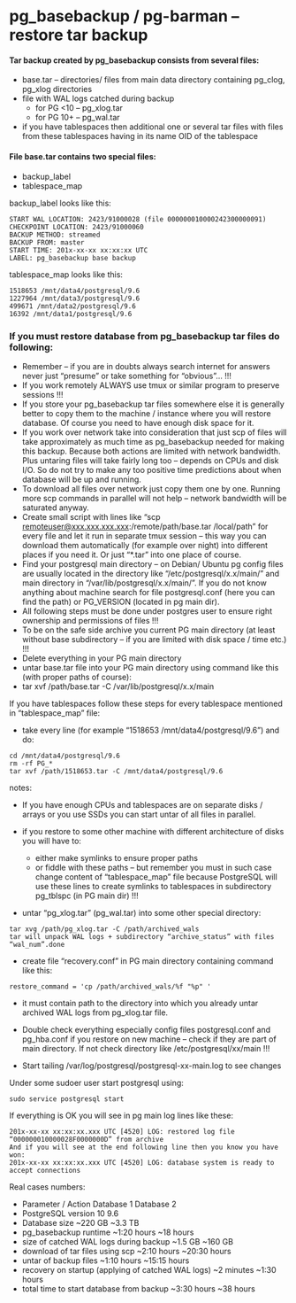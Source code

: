 # pg_basebackup / pg-barman – restore tar backup

#### Tar backup created by pg_basebackup consists from several files:

* base.tar – directories/ files from main data directory containing pg_clog, pg_xlog directories
* file with WAL logs catched during backup
  * for PG <10 – pg_xlog.tar
  * for PG 10+ – pg_wal.tar
* if you have tablespaces then additional one or several tar files with files from these tablespaces having in its name OID of the tablespace

#### File base.tar contains two special files:

* backup_label
* tablespace_map

backup_label looks like this:
```
START WAL LOCATION: 2423/91000028 (file 000000010000242300000091)
CHECKPOINT LOCATION: 2423/91000060
BACKUP METHOD: streamed
BACKUP FROM: master
START TIME: 201x-xx-xx xx:xx:xx UTC
LABEL: pg_basebackup base backup
```
tablespace_map looks like this:
```
1518653 /mnt/data4/postgresql/9.6
1227964 /mnt/data3/postgresql/9.6
499671 /mnt/data2/postgresql/9.6
16392 /mnt/data1/postgresql/9.6
```

### If you must restore database from pg_basebackup tar files do following:

* Remember – if you are in doubts always search internet for answers never just “presume” or take something for “obvious”… !!!
* If you work remotely ALWAYS use tmux or similar program to preserve sessions !!!
* If you store your pg_basebackup tar files somewhere else it is generally better to copy them to the machine / instance where you will restore database. Of course you need to have enough disk space for it.
* If you work over network take into consideration that just scp of files will take approximately as much time as pg_basebackup needed for making this backup. Because both actions are limited with network bandwidth. Plus untaring files will take fairly long too – depends on CPUs and disk I/O. So do not try to make any too positive time predictions about when database will be up and running.
* To download all files over network just copy them one by one. Running more scp commands in parallel will not help – network bandwidth will be saturated anyway.
* Create small script with lines like “scp remoteuser@xxx.xxx.xxx.xxx:/remote/path/base.tar /local/path” for every file and let it run in separate tmux session – this way you can download them automatically (for example over night) into different places if you need it. Or just “*.tar” into one place of course.
* Find your postgresql main directory – on Debian/ Ubuntu pg config files are usually located in the directory like “/etc/postgresql/x.x/main/” and main directory in “/var/lib/postgresql/x.x/main/”. If you do not know anything about machine search for file postgresql.conf (here you can find the path) or PG_VERSION (located in pg main dir).
* All following steps must be done under postgres user to ensure right ownership and permissions of files !!!
* To be on the safe side archive you current PG main directory (at least without base subdirectory – if you are limited with disk space / time etc.) !!!
* Delete everything in your PG main directory
* untar base.tar file into your PG main directory using command like this (with proper paths of course):
* tar xvf /path/base.tar -C /var/lib/postgresql/x.x/main

If you have tablespaces follow these steps for every tablespace mentioned in “tablespace_map” file:
* take every line (for example “1518653 /mnt/data4/postgresql/9.6”) and do:
```
cd /mnt/data4/postgresql/9.6
rm -rf PG_*
tar xvf /path/1518653.tar -C /mnt/data4/postgresql/9.6
```
notes:
* If you have enough CPUs and tablespaces are  on separate disks / arrays or you use SSDs you can start untar of all files in parallel.
* if you restore to some other machine with different architecture of disks you will have to:
  * either make symlinks to ensure proper paths
  * or fiddle with these paths – but remember you must in such case change content of “tablespace_map” file because PostgreSQL will use these lines to create symlinks to tablespaces in subdirectory pg_tblspc (in PG main dir) !!!

* untar “pg_xlog.tar” (pg_wal.tar) into some other special directory:
```
tar xvg /path/pg_xlog.tar -C /path/archived_wals
tar will unpack WAL logs + subdirectory “archive_status” with files “wal_num”.done
```
* create file “recovery.conf” in PG main directory containing command like this:
```
restore_command = 'cp /path/archived_wals/%f "%p" '
```
* it must contain path to the directory into which you already untar archived WAL logs from pg_xlog.tar file.
* Double check everything especially config files postgresql.conf and pg_hba.conf if you restore on new machine – check if they are part of main directory. If not check directory like /etc/postgresql/xx/main !!!

* Start tailing /var/log/postgresql/postgresql-xx-main.log to see changes

Under some sudoer user start postgresql using:
```
sudo service postgresql start
```
If everything is OK you will see in pg main log lines like these:
```
201x-xx-xx xx:xx:xx.xxx UTC [4520] LOG: restored log file “000000010000028F0000000D” from archive
And if you will see at the end following line then you know you have won:
201x-xx-xx xx:xx:xx.xxx UTC [4520] LOG: database system is ready to accept connections
```

Real cases numbers:

* Parameter / Action	Database 1	Database 2
* PostgreSQL version	10	9.6
* Database size	~220 GB	~3.3 TB
* pg_basebackup runtime	~1:20 hours	~18 hours
* size of catched WAL logs during backup	~1.5 GB	~160 GB
* download of tar files using scp	~2:10 hours	~20:30 hours
* untar of backup files	~1:10 hours	~15:15 hours
* recovery on startup (applying of catched WAL logs)	~2 minutes	~1:30 hours
* total time to start database from backup	~3:30 hours	~38 hours
